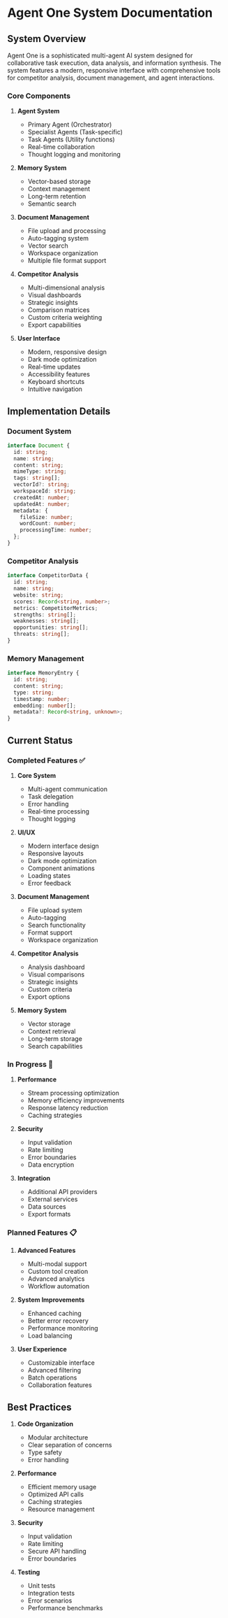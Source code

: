 # Agent One System Documentation

## System Overview

Agent One is a sophisticated multi-agent AI system designed for collaborative task execution, data analysis, and information synthesis. The system features a modern, responsive interface with comprehensive tools for competitor analysis, document management, and agent interactions.

### Core Components

1. **Agent System**
   - Primary Agent (Orchestrator)
   - Specialist Agents (Task-specific)
   - Task Agents (Utility functions)
   - Real-time collaboration
   - Thought logging and monitoring

2. **Memory System**
   - Vector-based storage
   - Context management
   - Long-term retention
   - Semantic search

3. **Document Management**
   - File upload and processing
   - Auto-tagging system
   - Vector search
   - Workspace organization
   - Multiple file format support

4. **Competitor Analysis**
   - Multi-dimensional analysis
   - Visual dashboards
   - Strategic insights
   - Comparison matrices
   - Custom criteria weighting
   - Export capabilities

5. **User Interface**
   - Modern, responsive design
   - Dark mode optimization
   - Real-time updates
   - Accessibility features
   - Keyboard shortcuts
   - Intuitive navigation

## Implementation Details

### Document System

```typescript
interface Document {
  id: string;
  name: string;
  content: string;
  mimeType: string;
  tags: string[];
  vectorId?: string;
  workspaceId: string;
  createdAt: number;
  updatedAt: number;
  metadata: {
    fileSize: number;
    wordCount: number;
    processingTime: number;
  };
}
```

### Competitor Analysis

```typescript
interface CompetitorData {
  id: string;
  name: string;
  website: string;
  scores: Record<string, number>;
  metrics: CompetitorMetrics;
  strengths: string[];
  weaknesses: string[];
  opportunities: string[];
  threats: string[];
}
```

### Memory Management

```typescript
interface MemoryEntry {
  id: string;
  content: string;
  type: string;
  timestamp: number;
  embedding: number[];
  metadata?: Record<string, unknown>;
}
```

## Current Status

### Completed Features ✅

1. **Core System**
   - Multi-agent communication
   - Task delegation
   - Error handling
   - Real-time processing
   - Thought logging

2. **UI/UX**
   - Modern interface design
   - Responsive layouts
   - Dark mode optimization
   - Component animations
   - Loading states
   - Error feedback

3. **Document Management**
   - File upload system
   - Auto-tagging
   - Search functionality
   - Format support
   - Workspace organization

4. **Competitor Analysis**
   - Analysis dashboard
   - Visual comparisons
   - Strategic insights
   - Custom criteria
   - Export options

5. **Memory System**
   - Vector storage
   - Context retrieval
   - Long-term storage
   - Search capabilities

### In Progress 🚧

1. **Performance**
   - Stream processing optimization
   - Memory efficiency improvements
   - Response latency reduction
   - Caching strategies

2. **Security**
   - Input validation
   - Rate limiting
   - Error boundaries
   - Data encryption

3. **Integration**
   - Additional API providers
   - External services
   - Data sources
   - Export formats

### Planned Features 📋

1. **Advanced Features**
   - Multi-modal support
   - Custom tool creation
   - Advanced analytics
   - Workflow automation

2. **System Improvements**
   - Enhanced caching
   - Better error recovery
   - Performance monitoring
   - Load balancing

3. **User Experience**
   - Customizable interface
   - Advanced filtering
   - Batch operations
   - Collaboration features

## Best Practices

1. **Code Organization**
   - Modular architecture
   - Clear separation of concerns
   - Type safety
   - Error handling

2. **Performance**
   - Efficient memory usage
   - Optimized API calls
   - Caching strategies
   - Resource management

3. **Security**
   - Input validation
   - Rate limiting
   - Secure API handling
   - Error boundaries

4. **Testing**
   - Unit tests
   - Integration tests
   - Error scenarios
   - Performance benchmarks